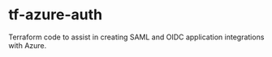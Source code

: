# tf-azure-auth
Terraform code to assist in creating SAML and OIDC application integrations with Azure.
